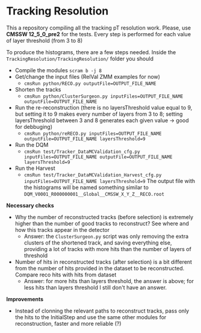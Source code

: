 # Tracking Resolution

This a repository compiling all the tracking pT resolution work. Please, use **CMSSW 12_5_0_pre2** for the tests. Every step is performed for each value of layer threshold (from 3 to 8)

To produce the histograms, there are a few steps needed. Inside the `TrackingResolution/TrackingResolution/` folder you should
  - Compile the modules `scram b -j 8`
  - Get/change the input files (RelVal ZMM examples for now)
     - `cmsRun python/RECO.py outputFile=OUTPUT_FILE_NAME`
  - Shorten the tracks
     - `cmsRun python/ClusterSurgeon.py inputFiles=OUTPUT_FILE_NAME outputFile=OUTPUT_FILE_NAME`
  - Run the re-reconstruction (there is no layersThreshold value equal to 9, but setting it to 9 makes every number of layers from 3 to 8; setting layersThreshold between 3 and 8 generates each given value -> good for debbuging)
     - `cmsRun python/reRECO.py inputFiles=OUTPUT_FILE_NAME outputFile=OUTPUT_FILE_NAME layersThreshold=9`
  - Run the DQM
     - `cmsRun test/Tracker_DataMCValidation_cfg.py inputFiles=OUTPUT_FILE_NAME outputFile=OUTPUT_FILE_NAME layersThreshold=9`
  - Run the Harvest
     - `cmsRun test/Tracker_DataMCValidation_Harvest_cfg.py inputFiles=OUTPUT_FILE_NAME layersThreshold=9`
The output file with the histograms will be named something similar to `DQM_V0001_R000000001__Global__CMSSW_X_Y_Z__RECO.root`

**Necessary checks**
  - Why the number of reconstructed tracks (before selection) is extremely higher than the number of good tracks to reconstruct? See where and how this tracks appear in the detector
     - Answer: the `ClusterSurgeon.py` script was only removing the extra clusters of the shortened track, and saving everything else, providing a lot of tracks with more hits than the number of layers of threshold
  - Number of hits in reconstructed tracks (after selection) is a bit different from the number of hits provided in the dataset to be reconstructed. Compare reco hits with hits from dataset
     - Answer: for more hits than layers threshold, the answer is above; for less hits than layers threshold I still don't have an answer.

**Improvements**
  - Instead of clonning the relevant paths to reconstruct tracks, pass only the hits to the InitialStep and use the same other modules for reconstruction, faster and more reliable (?)
